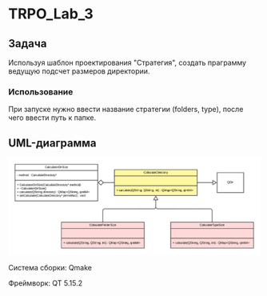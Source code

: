 # TRPO_Lab_3
## Задача
Используя шаблон проектирования "Стратегия", создать праграмму ведущую подсчет размеров директории.

### Использование
При запуске нужно ввести название стратегии (folders, type), после чего ввести путь к папке.


## UML-диаграмма
![Иллюстрация к проекту](https://github.com/Ran00dom/TRPO_Lab_3/raw//task_description/UML.v2.png)

Система сборки: Qmake

Фреймворк: QT 5.15.2